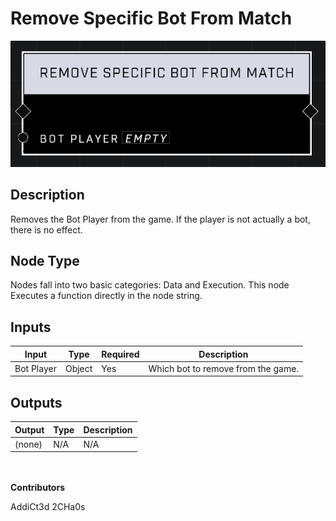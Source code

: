 # Remove Specific Bot From Match
![alt text](../../../.gitbook/assets/remove-specific-bot-from-match.png)
## Description
Removes the Bot Player from the game. If the player is not actually a bot, there is no effect.

## Node Type
Nodes fall into two basic categories: Data and Execution. This node Executes a function directly in the node string.

## Inputs
| Input            | Type             | Required | Description												    |
|------------------|------------------|----------|--------------------------------------------------------------|
| Bot Player | Object | Yes | Which bot to remove from the game. |

## Outputs
| Output           | Type             | Description												     |
|------------------|------------------|--------------------------------------------------------------|
| (none) | N/A  | N/A  |

\
\
**Contributors**

AddiCt3d 2CHa0s

